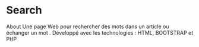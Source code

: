 # Search
About Une page Web pour rechercher des mots dans un article ou échanger un mot . Développé avec les technologies : HTML, BOOTSTRAP et PHP 
